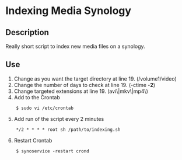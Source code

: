 # Indexing Media Synology

## Description

Really short script to index new media files on a synology.

## Use

1. Change as you want the target directory at line 19. (/volume1/video)
2. Change the number of days to check at line 19. (-ctime -**2**)
3. Change targeted extensions at line 19. (avi\\|mkv\\|mp4\\)
4. Add to the Crontab
```
    $ sudo vi /etc/crontab
```
5. Add run of the script every 2 minutes
```
    */2 * * * * root sh /path/to/indexing.sh
```
6. Restart Crontab
```
    $ synoservice -restart crond
```
